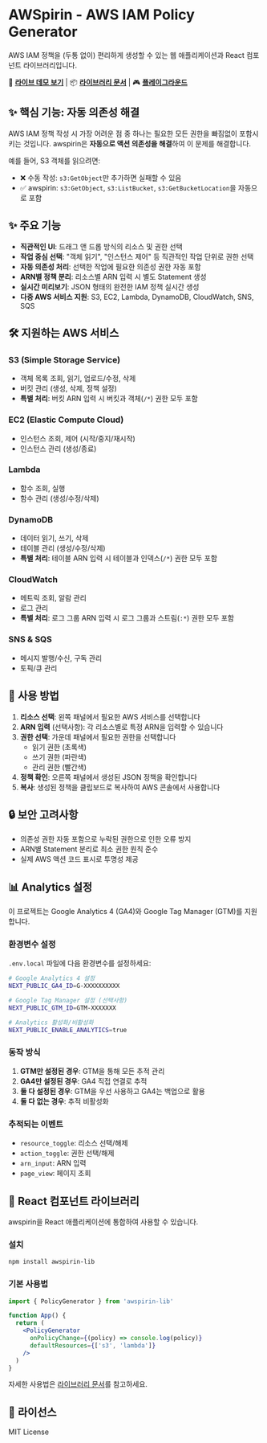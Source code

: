 # AWSpirin - AWS IAM Policy Generator

AWS IAM 정책을 (두통 없이) 편리하게 생성할 수 있는 웹 애플리케이션과 React 컴포넌트 라이브러리입니다.

🔗 **[라이브 데모 보기](https://raccoonyy.github.io/awspirin/)** | 📦 **[라이브러리 문서](https://raccoonyy.github.io/awspirin/library)** | 🎮 **[플레이그라운드](https://raccoonyy.github.io/awspirin/playground)**

## ✨ 핵심 기능: 자동 의존성 해결

AWS IAM 정책 작성 시 가장 어려운 점 중 하나는 필요한 모든 권한을 빠짐없이 포함시키는 것입니다. awspirin은 **자동으로 액션 의존성을 해결**하여 이 문제를 해결합니다.

예를 들어, S3 객체를 읽으려면:
- ❌ 수동 작성: `s3:GetObject`만 추가하면 실패할 수 있음
- ✅ awspirin: `s3:GetObject`, `s3:ListBucket`, `s3:GetBucketLocation`을 자동으로 포함

## ✨ 주요 기능

- **직관적인 UI**: 드래그 앤 드롭 방식의 리소스 및 권한 선택
- **작업 중심 선택**: "객체 읽기", "인스턴스 제어" 등 직관적인 작업 단위로 권한 선택
- **자동 의존성 처리**: 선택한 작업에 필요한 의존성 권한 자동 포함
- **ARN별 정책 분리**: 리소스별 ARN 입력 시 별도 Statement 생성
- **실시간 미리보기**: JSON 형태의 완전한 IAM 정책 실시간 생성
- **다중 AWS 서비스 지원**: S3, EC2, Lambda, DynamoDB, CloudWatch, SNS, SQS

## 🛠️ 지원하는 AWS 서비스

### S3 (Simple Storage Service)
- 객체 목록 조회, 읽기, 업로드/수정, 삭제
- 버킷 관리 (생성, 삭제, 정책 설정)
- **특별 처리**: 버킷 ARN 입력 시 버킷과 객체(`/*`) 권한 모두 포함

### EC2 (Elastic Compute Cloud)
- 인스턴스 조회, 제어 (시작/중지/재시작)
- 인스턴스 관리 (생성/종료)

### Lambda
- 함수 조회, 실행
- 함수 관리 (생성/수정/삭제)

### DynamoDB
- 데이터 읽기, 쓰기, 삭제
- 테이블 관리 (생성/수정/삭제)
- **특별 처리**: 테이블 ARN 입력 시 테이블과 인덱스(`/*`) 권한 모두 포함

### CloudWatch
- 메트릭 조회, 알람 관리
- 로그 관리
- **특별 처리**: 로그 그룹 ARN 입력 시 로그 그룹과 스트림(`:*`) 권한 모두 포함

### SNS & SQS
- 메시지 발행/수신, 구독 관리
- 토픽/큐 관리

## 📝 사용 방법

1. **리소스 선택**: 왼쪽 패널에서 필요한 AWS 서비스를 선택합니다
2. **ARN 입력** (선택사항): 각 리소스별로 특정 ARN을 입력할 수 있습니다
3. **권한 선택**: 가운데 패널에서 필요한 권한을 선택합니다
   - 읽기 권한 (초록색)
   - 쓰기 권한 (파란색)  
   - 관리 권한 (빨간색)
4. **정책 확인**: 오른쪽 패널에서 생성된 JSON 정책을 확인합니다
5. **복사**: 생성된 정책을 클립보드로 복사하여 AWS 콘솔에서 사용합니다

## 🔒 보안 고려사항

- 의존성 권한 자동 포함으로 누락된 권한으로 인한 오류 방지
- ARN별 Statement 분리로 최소 권한 원칙 준수
- 실제 AWS 액션 코드 표시로 투명성 제공

## 📊 Analytics 설정

이 프로젝트는 Google Analytics 4 (GA4)와 Google Tag Manager (GTM)를 지원합니다.

### 환경변수 설정

`.env.local` 파일에 다음 환경변수를 설정하세요:

```bash
# Google Analytics 4 설정
NEXT_PUBLIC_GA4_ID=G-XXXXXXXXXX

# Google Tag Manager 설정 (선택사항)
NEXT_PUBLIC_GTM_ID=GTM-XXXXXXX

# Analytics 활성화/비활성화
NEXT_PUBLIC_ENABLE_ANALYTICS=true
```

### 동작 방식

1. **GTM만 설정된 경우**: GTM을 통해 모든 추적 관리
2. **GA4만 설정된 경우**: GA4 직접 연결로 추적
3. **둘 다 설정된 경우**: GTM을 우선 사용하고 GA4는 백업으로 활용
4. **둘 다 없는 경우**: 추적 비활성화

### 추적되는 이벤트

- `resource_toggle`: 리소스 선택/해제
- `action_toggle`: 권한 선택/해제  
- `arn_input`: ARN 입력
- `page_view`: 페이지 조회

## 🚀 React 컴포넌트 라이브러리

awspirin을 React 애플리케이션에 통합하여 사용할 수 있습니다.

### 설치

```bash
npm install awspirin-lib
```

### 기본 사용법

```jsx
import { PolicyGenerator } from 'awspirin-lib'

function App() {
  return (
    <PolicyGenerator 
      onPolicyChange={(policy) => console.log(policy)}
      defaultResources={['s3', 'lambda']}
    />
  )
}
```

자세한 사용법은 [라이브러리 문서](https://raccoonyy.github.io/awspirin/library)를 참고하세요.

## 📄 라이선스

MIT License